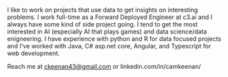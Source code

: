 I like to work on projects that use data to get insights on interesting problems. 
I work full-time as a Forward Deployed Engineer at c3.ai and I always have some
kind of side project going. I tend to get the most interested in AI (especially AI that plays games)
and data science/data enigneering. I have experience with python and R for data focused projects and 
I've worked with Java, C# asp.net core, Angular, and Typescript for web development. 

Reach me at ckeenan43@gmail.com or linkedin.com/in/camkeenan/

